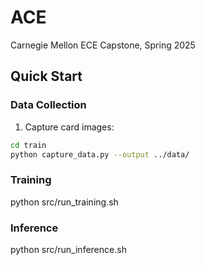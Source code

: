# ACE
Carnegie Mellon ECE Capstone, Spring 2025

## Quick Start

### Data Collection

1. Capture card images:
```bash
cd train
python capture_data.py --output ../data/
```

### Training

python src/run_training.sh

### Inference

python src/run_inference.sh